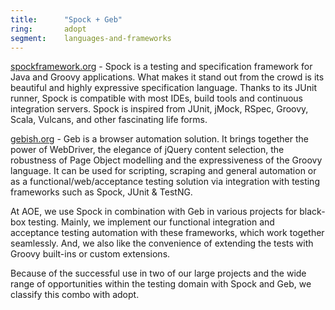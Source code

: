 ```yaml
---
title:      "Spock + Geb"
ring:       adopt
segment:    languages-and-frameworks
---
```


[spockframework.org](http://www.spockframework.org) - Spock is a testing and specification framework for Java and Groovy applications. What makes it stand out from the crowd is its beautiful and highly expressive specification language. Thanks to its JUnit runner, Spock is compatible with most IDEs, build tools and continuous integration servers. Spock is inspired from JUnit, jMock, RSpec, Groovy, Scala, Vulcans, and other fascinating life forms.

[gebish.org](http://www.gebish.org) - Geb is a browser automation solution. It brings together the power of WebDriver, the elegance of jQuery content selection, the robustness of Page Object modelling and the expressiveness of the Groovy language. It can be used for scripting, scraping and general automation or as a functional/web/acceptance testing solution via integration with testing frameworks such as Spock, JUnit & TestNG.

At AOE, we use Spock in combination with Geb in various projects for black-box testing. Mainly, we implement our functional integration and acceptance testing automation with these frameworks, which work together seamlessly. And, we also like the convenience of extending the tests with Groovy built-ins or custom extensions.

Because of the successful use in two of our large projects and the wide range of opportunities within the testing domain with Spock and Geb, we classify this combo with adopt.
